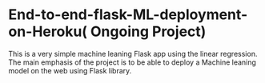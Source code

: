 # End-to-end-flask-ML-deployment-on-Heroku( Ongoing Project)

This is a very simple machine leaning Flask app using the linear regression. The main emphasis of the project is to be able to deploy a Machine leaning model on the web using Flask library. 
